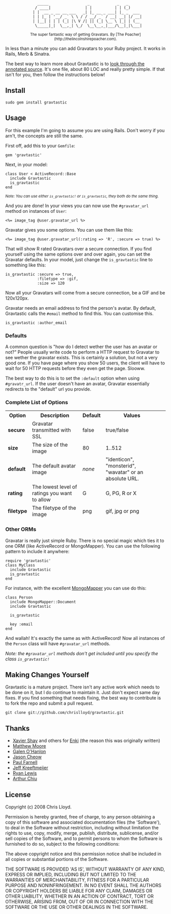                   _____                 _            _   _
                 / ____|               | |          | | (_)
                | |  __ _ __ __ ___   _| |_ __ _ ___| |_ _  ___
                | | |_ | '__/ _` \ \ / / __/ _` / __| __| |/ __|
                | |__| | | | (_| |\ V /| || (_| \__ \ |_| | (__
                 \_____|_|  \__,_| \_/  \__\__,_|___/\__|_|\___|


<center><small>The super fantastic way of getting Gravatars. By [The Poacher](http://thelincolnshirepoacher.com).</small></center>

In less than a minute you can add Gravatars to your Ruby project. It works in Rails, Merb & Sinatra.

The best way to learn more about Gravtastic is to [look through the annotated source](http://chrislloyd.github.com/gravtastic). It's one file, about 80 LOC and really pretty simple. If that isn't for you, then follow the instructions below!


## Install

    sudo gem install gravtastic

## Usage

For this example I'm going to assume you are using Rails. Don't worry if you arn't, the concepts are still the same.

First off, add this to your `Gemfile`:

    gem 'gravtastic'

Next, in your model:

    class User < ActiveRecord::Base
      include Gravtastic
      is_gravtastic
    end

<small>_Note: You can use either `is_gravtastic!` or `is_gravtastic`, they both do the same thing._</small>

And you are done! In your views you can now use the `#gravatar_url` method on instances of `User`:

    <%= image_tag @user.gravatar_url %>

Gravatar gives you some options. You can use them like this:

    <%= image_tag @user.gravatar_url(:rating => 'R', :secure => true) %>

That will show R rated Gravatars over a secure connection. If you find yourself using the same options over and over again, you can set the Gravatar defaults. In your model, just change the `is_gravtastic` line to something like this:

    is_gravtastic :secure => true,
                  :filetype => :gif,
                  :size => 120

Now all your Gravatars will come from a secure connection, be a GIF and be 120x120px.

Gravatar needs an email address to find the person's avatar. By default, Gravtastic calls the `#email` method to find this. You can customise this.

    is_gravtastic :author_email

### Defaults

A common question is "how do I detect wether the user has an avatar or not?" People usually write code to perform a HTTP request to Gravatar to see wether the gravatar exists. This is certainly a solution, but not a very good one. If you have page where you show 50 users, the client will have to wait for 50 HTTP requests before they even get the page. Slooww.

The best way to do this is to set the `:default` option when using `#gravatr_url`. If the user doesn't have an avatar, Gravatar essentially redirects to the "default" url you provide.

### Complete List of Options

<table width="100%">
  <thead>
    <th>Option</th>
    <th>Description</th>
    <th>Default</th>
    <th>Values<th>
  </tr>
  <tr>
    <td><b>secure</b></td>
    <td>Gravatar transmitted with SSL</td>
    <td>false</td>
    <td>true/false</td>
  </tr>
  <tr>
    <td><b>size</b></td>
    <td>The size of the image</td>
    <td>80</td>
    <td>1..512</td>
  </tr>
  <tr>
    <td><b>default</b></td>
    <td>The default avatar image</td>
    <td><i>none</i></td>
    <td>"identicon", "monsterid", "wavatar" or an absolute URL.</td>
  </tr>
  <tr>
    <td><b>rating</b></td>
    <td>The lowest level of ratings you want to allow</td>
    <td>G</td>
    <td>G, PG, R or X</td>
  </tr>
  <tr>
    <td><b>filetype</b></td>
    <td>The filetype of the image</td>
    <td>png</td>
    <td>gif, jpg or png</td>
  </tr>
</table>


### Other ORMs

Gravatar is really just simple Ruby. There is no special magic which ties it to one ORM (like ActiveRecord or MongoMapper). You can use the following pattern to include it anywhere:

    require 'gravtastic'
    class MyClass
      include Gravtastic
      is_gravtastic
    end

For instance, with the excellent [MongoMapper](http://github.com/jnunemaker/mongomapper) you can use do this:

    class Person
      include MongoMapper::Document
      include Gravtastic

      is_gravtastic

      key :email
    end

And wallah! It's exactly the same as with ActiveRecord! Now all instances of the `Person` class will have `#gravatar_url` methods.

_Note: the `#gravatar_url` methods don't get included until you specify the class `is_gravtastic!`_


## Making Changes Yourself

Gravtastic is a mature project. There isn't any active work which needs to be done on it, but I do continue to maintain it. Just don't expect same day fixes. If you find something that needs fixing, the best way to contribute is to fork the repo and submit a pull request.

    git clone git://github.com/chrislloyd/gravtastic.git


## Thanks

* [Xavier Shay](http://github.com/xaviershay) and others for [Enki](http://enkiblog.com) (the reason this was originally written)
* [Matthew Moore](http://github.com/moorage)
* [Galen O'Hanlon](http://github.com/gohanlon)
* [Jason Cheow](http://jasoncheow.com)
* [Paul Farnell](http://github.com/salted)
* [Jeff Kreeftmeijer](http://github.com/jeffkreeftmeijer)
* [Ryan Lewis](http://github.com/c00lryguy)
* [Arthur Chiu](http://github.com/achiu)


## License

Copyright (c) 2008 Chris Lloyd.

Permission is hereby granted, free of charge, to any person obtaining a copy of this software and associated documentation files (the 'Software'), to deal in the Software without restriction, including without limitation the rights to use, copy, modify, merge, publish, distribute, sublicense, and/or sell copies of the Software, and to permit persons to whom the Software is furnished to do so, subject to the following conditions:

The above copyright notice and this permission notice shall be included in all copies or substantial portions of the Software.

THE SOFTWARE IS PROVIDED 'AS IS', WITHOUT WARRANTY OF ANY KIND, EXPRESS OR IMPLIED, INCLUDING BUT NOT LIMITED TO THE WARRANTIES OF MERCHANTABILITY, FITNESS FOR A PARTICULAR PURPOSE AND NONINFRINGEMENT. IN NO EVENT SHALL THE AUTHORS OR COPYRIGHT HOLDERS BE LIABLE FOR ANY CLAIM, DAMAGES OR OTHER LIABILITY, WHETHER IN AN ACTION OF CONTRACT, TORT OR OTHERWISE, ARISING FROM, OUT OF OR IN CONNECTION WITH THE SOFTWARE OR THE USE OR OTHER DEALINGS IN THE SOFTWARE.
